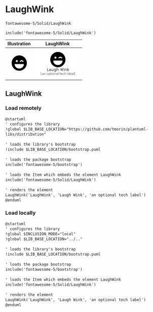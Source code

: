 # LaughWink


```text
fontawesome-5/Solid/LaughWink
```

```text
include('fontawesome-5/Solid/LaughWink')
```



| Illustration | LaughWink |
| :---: | :---: |
| ![illustration for Illustration](../../fontawesome-5/Solid/LaughWink.png) | ![illustration for LaughWink](../../fontawesome-5/Solid/LaughWink.Local.png) |




## LaughWink

### Load remotely
```plantuml
@startuml
' configures the library
!global $LIB_BASE_LOCATION="https://github.com/tmorin/plantuml-libs/distribution"

' loads the library's bootstrap
!include $LIB_BASE_LOCATION/bootstrap.puml

' loads the package bootstrap
include('fontawesome-5/bootstrap')

' loads the Item which embeds the element LaughWink
include('fontawesome-5/Solid/LaughWink')

' renders the element
LaughWink('LaughWink', 'Laugh Wink', 'an optional tech label')
@enduml
```

### Load locally
```plantuml
@startuml
' configures the library
!global $INCLUSION_MODE="local"
!global $LIB_BASE_LOCATION="../.."

' loads the library's bootstrap
!include $LIB_BASE_LOCATION/bootstrap.puml

' loads the package bootstrap
include('fontawesome-5/bootstrap')

' loads the Item which embeds the element LaughWink
include('fontawesome-5/Solid/LaughWink')

' renders the element
LaughWink('LaughWink', 'Laugh Wink', 'an optional tech label')
@enduml
```

